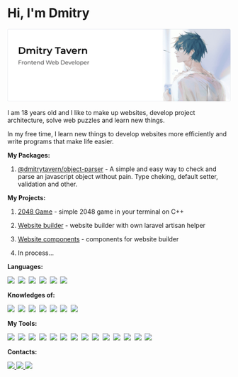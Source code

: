 # **Hi, I'm Dmitry**

<img src="./images/banner.png?raw=true" alt="Banner"/>

I am 18 years old and I like to make up websites, develop project architecture, solve web puzzles and learn new things.

In my free time, I learn new things to develop websites more efficiently and write programs that make life easier.

**My Packages:**

1. [@dmitrytavern/object-parser](https://github.com/dmitrytavern/dtavern-options) - A simple and easy way to check and parse an javascript object without pain. Type cheking, default setter, validation and other.

**My Projects:**

1. [2048 Game](https://github.com/dmitrytavern/2048) - simple 2048 game in your terminal on C++

1. [Website builder](https://github.com/dmitrytavern/website-builder) - website builder with own laravel artisan helper

1. [Website components](https://github.com/dmitrytavern/website-components) - components for website builder

1. In process...

**Languages:**

<img src="https://img.shields.io/badge/-HTML5-262626?style=flat&logo=html5&logoColor=E34F26" />&nbsp;
<img src="https://img.shields.io/badge/-PUG-262626?style=flat&logo=pug&logoColor=a86454" />&nbsp;
<img src="https://img.shields.io/badge/-CSS3-262626?style=flat&logo=css3&logoColor=1572B6" />&nbsp;
<img src="https://img.shields.io/badge/-SASS-262626?style=flat&logo=sass&logoColor=23CC6699" />&nbsp;
<img src="https://img.shields.io/badge/-JavaScript-262626?style=flat&logo=javascript" />&nbsp;
<img src="https://img.shields.io/badge/-TypeScript-262626?style=flat&logo=typescript" />&nbsp;

**Knowledges of:**

<img src="https://img.shields.io/badge/-npm-262626?style=flat&logo=npm" />&nbsp;
<img src="https://img.shields.io/badge/-Node-262626?style=flat&logo=node.js&logoColor=90C53F" />&nbsp;
<img src="https://img.shields.io/badge/-React-262626?style=flat&logo=react" />&nbsp;
<img src="https://img.shields.io/badge/-Vue-262626?style=flat&logo=Vue.js" />&nbsp;
<img src="https://img.shields.io/badge/-jQuery-262626?style=flat&logo=jQuery&logoColor=0769AD" />&nbsp;
<img src="https://img.shields.io/badge/-Docker-262626?style=flat&logo=docker&logoColor=2497ED" />&nbsp;
<img src="https://img.shields.io/badge/-Express-262626?style=flat&logo=express&logoColor=FFFF00" />&nbsp;

**My Tools:**

<img src="https://img.shields.io/badge/-Git-262626?style=flat&logo=git&logoColor=F05032" />&nbsp;
<img src="https://img.shields.io/badge/-Arch%20Linux-262626?style=flat&logo=archlinux&logoColor=1793D1" />&nbsp;
<img src="https://img.shields.io/badge/-Gulp-262626?style=flat&logo=gulp&logoColor=D54949" />&nbsp;
<img src="https://img.shields.io/badge/-Webpack-262626?style=flat&logo=webpack&logoColor=3074D7" />&nbsp;
<img src="https://img.shields.io/badge/-Rollup-262626?style=flat&logo=rollup.js&logoColor=F33132" />&nbsp;
<img src="https://img.shields.io/badge/-Jest-262626?style=flat&logo=jest&logoColor=C63D14" />&nbsp;
<img src="https://img.shields.io/badge/-Prettier-262626?style=flat&logo=prettier" />&nbsp;
<img src="https://img.shields.io/badge/-ESLint-262626?style=flat&logo=eslint&logoColor=4B32C3" />&nbsp;
<img src="https://img.shields.io/badge/-VS%20Code-262626?style=flat&logo=visual-studio-code&logoColor=007ACC" />&nbsp;
<img src="https://img.shields.io/badge/-Webstorm-262626?style=flat&logo=webstorm&logoColor=00CDD7" />&nbsp;
<img src="https://img.shields.io/badge/-Phpstorm-262626?style=flat&logo=phpstorm&logoColor=9850F5" />&nbsp;
<img src="https://img.shields.io/badge/-Sublime%20Text-262626?style=flat&logo=sublimetext&logoColor=FF9800" />&nbsp;
<img src="https://img.shields.io/badge/-Figma-262626?style=flat&logo=figma&logoColor=F24E1E" />&nbsp;
<img src="https://img.shields.io/badge/-Sketch-262626?style=flat&logo=sketch&logoColor=FFC100" />&nbsp;

**Contacts:**

<a href="https://www.instagram.com/dmitrytavern/" target="_blank">
<img src="https://img.shields.io/badge/dmitrytavern-262626?logo=Instagram&labelColor=262626"/>
</a>
<a href="https://www.codewars.com/users/Dmitry%20Tavern" target="_blank">
<img src="https://img.shields.io/badge/Codewars-262626?logo=codewars&logoColor=B1361E"/>
</a>
<a href="mailto:dogger.work@gmail.com" target="_blank">
<img src="https://img.shields.io/badge/dogger.work@gmail.com-262626?logo=Gmail&labelColor=262626"/>
</a>
